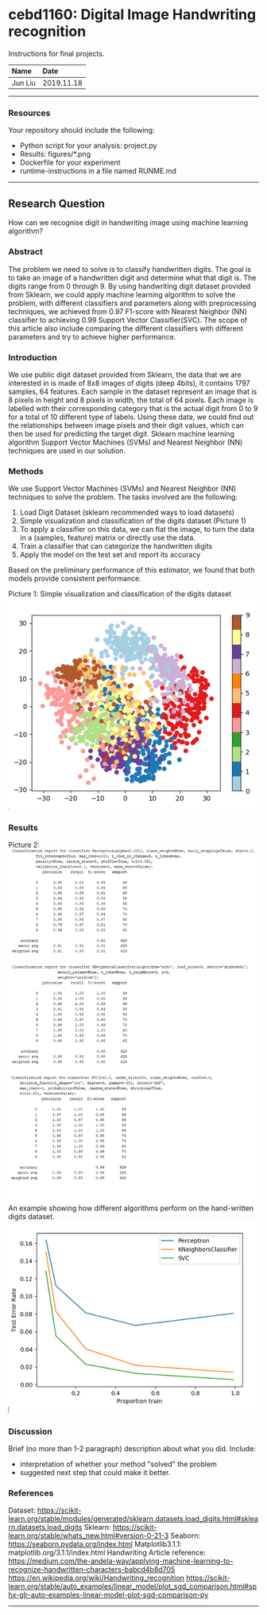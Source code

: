 # cebd1160: Digital Image Handwriting recognition
Instructions for final projects.

| Name | Date |
|:-------|:---------------|
|Jun Liu | 2019.11.18|

-----

### Resources
Your repository should include the following:

- Python script for your analysis: project.py
- Results: figures/*.png
- Dockerfile for your experiment
- runtime-instructions in a file named RUNME.md

-----

## Research Question

How can we recognise digit in handwriting image using machine learning algorithm? 
### Abstract
The problem we need to solve is to classify handwritten digits. The goal is to take an image of a handwritten digit and determine what that digit is. The digits range from 0 through 9. By using handwriting digit dataset provided from Sklearn, we could apply machine learning algorithm to solve the problem, with different classifiers and parameters along with preprocessing techniques, we achieved from 0.97 F1-score with Nearest Neighbor (NN) classifier to achieving 0.99 Support Vector Classifier(SVC). The scope of this article also include comparing the different classifiers with different parameters and try to achieve higher performance.

### Introduction
We use public digit dataset provided from Sklearn, the data that we are interested in is made of 8x8 images of digits (deep 4bits), it contains 1797 samples, 64 features. Each sample in the dataset represent an image that is 8 pixels in height and 8 pixels in width, the total of 64 pixels. Each image is labelled with their corresponding category that is the actual digit from 0 to 9 for a total of 10 different type of labels. Using these data, we could find out the relationships between image pixels and their digit values, which can then be used for predicting the target digit. Sklearn machine learning algorithm Support Vector Machines (SVMs) and Nearest Neighbor (NN) techniques are used in our solution.

### Methods
We use Support Vector Machines (SVMs) and Nearest Neighbor (NN) techniques to solve the problem. The tasks involved are the following:

1. Load Digit Dataset (sklearn recommended ways to load datasets)
2. Simple visualization and classification of the digits dataset (Picture 1)
3. To apply a classifier on this data, we can flat the image, to turn the data in a (samples, feature) matrix or directly use the data.
4. Train a classifier that can categorize the handwritten digits
5. Apply the model on the test set and report its accuracy

Based on the preliminary performance of this estimator, we found that both models provide consistent performance. 

Picture 1: Simple visualization and classification of the digits dataset
![matrix](./figures/PrincipalComponentAnalysis.png)
### Results
Picture 2: 
![matrix](./figures/Scores.png)
An example showing how different algorithms perform on the hand-written digits dataset.
![matrix](./figures/Comparation.png)

### Discussion
Brief (no more than 1-2 paragraph) description about what you did. Include:

- interpretation of whether your method "solved" the problem
- suggested next step that could make it better.

### References
Dataset: https://scikit-learn.org/stable/modules/generated/sklearn.datasets.load_digits.html#sklearn.datasets.load_digits
Sklearn: https://scikit-learn.org/stable/whats_new.html#version-0-21-3
Seaborn: https://seaborn.pydata.org/index.html
Matplotlib3.1.1: matplotlib.org/3.1.1/index.html
Handwriting Article reference:
https://medium.com/the-andela-way/applying-machine-learning-to-recognize-handwritten-characters-babcd4b8d705
https://en.wikipedia.org/wiki/Handwriting_recognition
https://scikit-learn.org/stable/auto_examples/linear_model/plot_sgd_comparison.html#sphx-glr-auto-examples-linear-model-plot-sgd-comparison-py

-------
